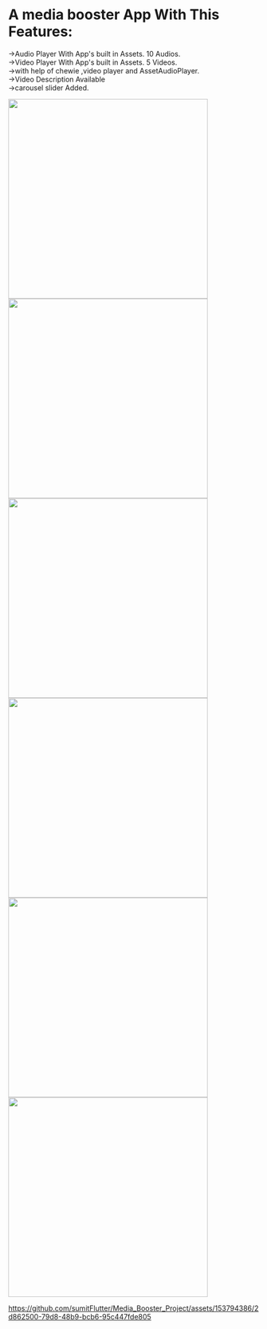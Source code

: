 <h1>A media booster App With This Features:</h1>
->Audio Player With App's built in Assets. 10 Audios.<br>
->Video Player With App's built in Assets. 5 Videos.<br>
->with help of chewie ,video player and AssetAudioPlayer.<br>
->Video Description Available<br>
->carousel slider Added.<br>
<p>



<img src="https://github.com/sumitFlutter/Media_Booster_Project/assets/153794386/ea6e4636-3b9a-4464-80f7-3af15316ff38" height="400px" weight="200px"/>
<img src="https://github.com/sumitFlutter/Media_Booster_Project/assets/153794386/062387dc-04a4-483f-aeba-82c4f5500ab3" height="400px" weight="200px"/>
<img src="https://github.com/sumitFlutter/Media_Booster_Project/assets/153794386/dbe7941c-57ad-4150-9453-2d9bf2e2b1d6" height="400px" weight="200px"/>
<img src="https://github.com/sumitFlutter/Media_Booster_Project/assets/153794386/1b26770b-0e27-43d5-9100-6a96b914cdd5" height="400px" weight="200px"/>
<img src="https://github.com/sumitFlutter/Media_Booster_Project/assets/153794386/6a955f2c-a0a2-4257-8b27-fb94012e2053" height="400px" weight="200px"/>
<img src="https://github.com/sumitFlutter/Media_Booster_Project/assets/153794386/652981f4-177e-4246-ae26-86da74fc615b" height="400px" weight="200px"/>



https://github.com/sumitFlutter/Media_Booster_Project/assets/153794386/2d862500-79d8-48b9-bcb6-95c447fde805









  
</p>
